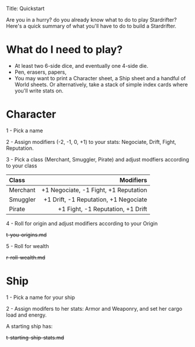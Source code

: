 Title: Quickstart

Are you in a hurry? do you already know what to do to play Stardrifter? Here's
a quick summary of what you'll have to do to build a Stardrifter.

# What do I need to play?

* At least two 6-side dice, and eventually one 4-side die.
* Pen, erasers, papers,
* You may want to print a Character sheet, a Ship sheet and a handful of World
  sheets. Or alternatively, take a stack of simple index cards where you'll write
  stats on.

# Character

1 - Pick a name

2 - Assign modifiers (-2, -1, 0, +1) to your stats: Negociate, Drift, Fight, Reputation.

3 - Pick a class (Merchant, Smuggler, Pirate) and adjust modfiers according to your class

| Class      | Modifiers                             |
|:---------- |--------------------------------------:|
| Merchant   | +1 Negociate, -1 Fight, +1 Reputation |
| Smuggler   | +1 Drift, -1 Reputation, +1 Negociate |
| Pirate     | +1 Fight, -1 Reputation, +1 Drift     |

4 - Roll for origin and adjust modifiers according to your Origin

~~t-you-origins.md~~

5 - Roll for wealth

~~r-roll-wealth.md~~

# Ship

1 - Pick a name for your ship

2 - Assign modifers to her stats: Armor and Weaponry, and set her cargo load and energy.

A starting ship has:

~~t-starting-ship-stats.md~~

